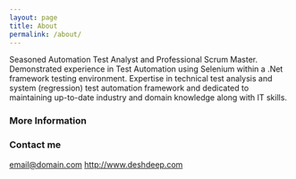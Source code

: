 ```yaml
---
layout: page
title: About
permalink: /about/
---
```


Seasoned Automation Test Analyst and Professional Scrum Master.
Demonstrated experience in Test Automation using Selenium within a .Net framework testing environment. Expertise in technical test analysis and system (regression) test automation framework and dedicated to maintaining up-to-date industry and domain knowledge along with IT skills.

### More Information

### Contact me

[email@domain.com](mailto:me@deshdeep.com)
http://www.deshdeep.com
